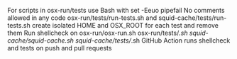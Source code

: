 For scripts in osx-run/tests use Bash with set -Eeuo pipefail
No comments allowed in any code
osx-run/tests/run-tests.sh and squid-cache/tests/run-tests.sh create isolated HOME and OSX_ROOT for each test and remove them
Run shellcheck on osx-run/osx-run.sh osx-run/tests/*.sh squid-cache/squid-cache.sh squid-cache/tests/*.sh
GitHub Action runs shellcheck and tests on push and pull requests
